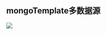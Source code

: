 ## mongoTemplate多数据源

![](https://harvies-cdn.oss-cn-hangzhou.aliyuncs.com/2020/08/03/20202703222700010-image.png)